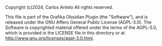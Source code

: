 Copyright (c)2024, Carlos Antelo
All rights reserved.

This file is part of the Grafika Obsidian Plugin (the "Software"), and is released under the 
GNU Affero General Public License (AGPL-3.0). The Software is copyrighted material 
offered under the terms of the AGPL-3.0, which is provided in the LICENSE file in 
this directory or at <http://www.gnu.org/licenses/agpl-3.0.html>.
